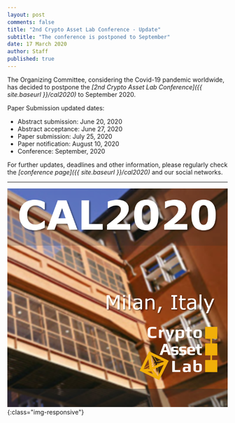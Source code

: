 ```yaml
---
layout: post
comments: false
title: "2nd Crypto Asset Lab Conference - Update"
subtitle: "The conference is postponed to September"
date: 17 March 2020
author: Staff
published: true
---
```


The Organizing Committee, considering the Covid-19 pandemic worldwide, has decided to postpone the _[2nd Crypto Asset Lab Conference]({{ site.baseurl }}/cal2020)_ to September 2020.

Paper Submission updated dates:
- Abstract submission: June 20, 2020
- Abstract acceptance: June 27, 2020
- Paper submission: July 25, 2020
- Paper notification: August 10, 2020
- Conference: September, 2020

For further updates, deadlines and other information, please regularly check the _[conference page]({{ site.baseurl }}/cal2020)_ and our social networks.

---
![CAL2020](/img/cal2020/cal2020-no-date-thumb.png){:class="img-responsive"}
